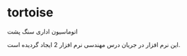 tortoise
========

اتوماسیون اداری سنگ پشت

   این نرم افزار در جریان درس مهندسی نرم افزار 2 ایجاد گردیده است.
  
